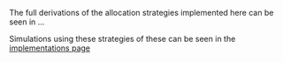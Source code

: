 The full derivations of the allocation strategies implemented here can be seen in ...

Simulations using these strategies of these can be seen in the [implementations page](/documentation/readmes/implementations.md)
